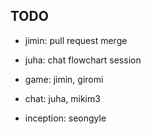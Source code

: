 
## TODO

- jimin: pull request merge
- juha: chat flowchart session

- game: jimin, giromi
- chat: juha, mikim3
- inception: seongyle


